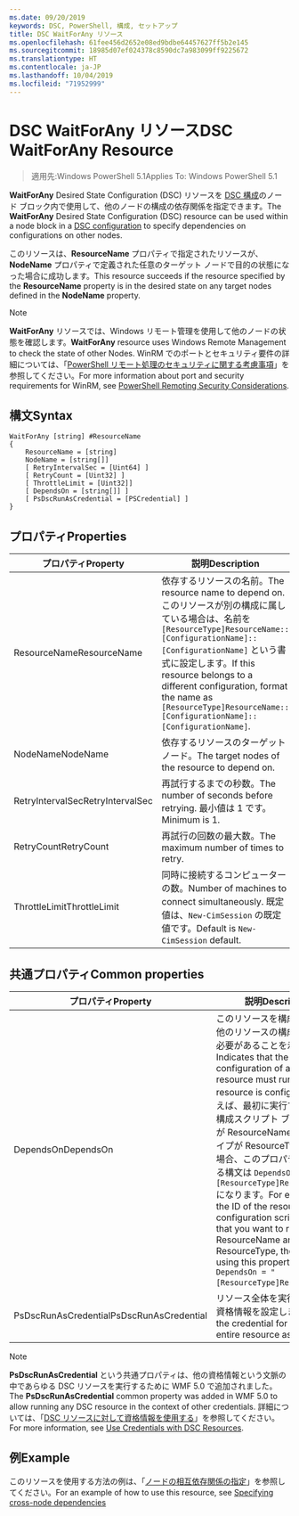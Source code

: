 ```yaml
---
ms.date: 09/20/2019
keywords: DSC, PowerShell, 構成, セットアップ
title: DSC WaitForAny リソース
ms.openlocfilehash: 61fee456d2652e08ed9bdbe64457627ff5b2e145
ms.sourcegitcommit: 18985d07ef024378c8590dc7a983099ff9225672
ms.translationtype: HT
ms.contentlocale: ja-JP
ms.lasthandoff: 10/04/2019
ms.locfileid: "71952999"
---
```

# <a name="dsc-waitforany-resource"></a><span data-ttu-id="367cd-103">DSC WaitForAny リソース</span><span class="sxs-lookup"><span data-stu-id="367cd-103">DSC WaitForAny Resource</span></span>

> <span data-ttu-id="367cd-104">適用先:Windows PowerShell 5.1</span><span class="sxs-lookup"><span data-stu-id="367cd-104">Applies To: Windows PowerShell 5.1</span></span>

<span data-ttu-id="367cd-105">**WaitForAny** Desired State Configuration (DSC) リソースを [DSC 構成](../../../configurations/configurations.md)のノード ブロック内で使用して、他のノードの構成の依存関係を指定できます。</span><span class="sxs-lookup"><span data-stu-id="367cd-105">The **WaitForAny** Desired State Configuration (DSC) resource can be used within a node block in a [DSC configuration](../../../configurations/configurations.md) to specify dependencies on configurations on other nodes.</span></span>

<span data-ttu-id="367cd-106">このリソースは、**ResourceName** プロパティで指定されたリソースが、**NodeName** プロパティで定義された任意のターゲット ノードで目的の状態になった場合に成功します。</span><span class="sxs-lookup"><span data-stu-id="367cd-106">This resource succeeds if the resource specified by the **ResourceName** property is in the desired state on any target nodes defined in the **NodeName** property.</span></span>

> [!NOTE]
> <span data-ttu-id="367cd-107">**WaitForAny** リソースでは、Windows リモート管理を使用して他のノードの状態を確認します。</span><span class="sxs-lookup"><span data-stu-id="367cd-107">**WaitForAny** resource uses Windows Remote Management to check the state of other Nodes.</span></span> <span data-ttu-id="367cd-108">WinRM でのポートとセキュリティ要件の詳細については、「[PowerShell リモート処理のセキュリティに関する考慮事項](/powershell/scripting/learn/remoting/winrmsecurity?view=powershell-6)」を参照してください。</span><span class="sxs-lookup"><span data-stu-id="367cd-108">For more information about port and security requirements for WinRM, see [PowerShell Remoting Security Considerations](/powershell/scripting/learn/remoting/winrmsecurity?view=powershell-6).</span></span>

## <a name="syntax"></a><span data-ttu-id="367cd-109">構文</span><span class="sxs-lookup"><span data-stu-id="367cd-109">Syntax</span></span>

```Syntax
WaitForAny [string] #ResourceName
{
    ResourceName = [string]
    NodeName = [string[]]
    [ RetryIntervalSec = [Uint64] ]
    [ RetryCount = [Uint32] ]
    [ ThrottleLimit = [Uint32]]
    [ DependsOn = [string[]] ]
    [ PsDscRunAsCredential = [PSCredential] ]
}
```

## <a name="properties"></a><span data-ttu-id="367cd-110">プロパティ</span><span class="sxs-lookup"><span data-stu-id="367cd-110">Properties</span></span>

|<span data-ttu-id="367cd-111">プロパティ</span><span class="sxs-lookup"><span data-stu-id="367cd-111">Property</span></span> |<span data-ttu-id="367cd-112">説明</span><span class="sxs-lookup"><span data-stu-id="367cd-112">Description</span></span> |
|---|---|
|<span data-ttu-id="367cd-113">ResourceName</span><span class="sxs-lookup"><span data-stu-id="367cd-113">ResourceName</span></span> |<span data-ttu-id="367cd-114">依存するリソースの名前。</span><span class="sxs-lookup"><span data-stu-id="367cd-114">The resource name to depend on.</span></span> <span data-ttu-id="367cd-115">このリソースが別の構成に属している場合は、名前を `[ResourceType]ResourceName::[ConfigurationName]::[ConfigurationName]` という書式に設定します。</span><span class="sxs-lookup"><span data-stu-id="367cd-115">If this resource belongs to a different configuration, format the name as `[ResourceType]ResourceName::[ConfigurationName]::[ConfigurationName]`.</span></span> |
|<span data-ttu-id="367cd-116">NodeName</span><span class="sxs-lookup"><span data-stu-id="367cd-116">NodeName</span></span> |<span data-ttu-id="367cd-117">依存するリソースのターゲット ノード。</span><span class="sxs-lookup"><span data-stu-id="367cd-117">The target nodes of the resource to depend on.</span></span> |
|<span data-ttu-id="367cd-118">RetryIntervalSec</span><span class="sxs-lookup"><span data-stu-id="367cd-118">RetryIntervalSec</span></span> |<span data-ttu-id="367cd-119">再試行するまでの秒数。</span><span class="sxs-lookup"><span data-stu-id="367cd-119">The number of seconds before retrying.</span></span> <span data-ttu-id="367cd-120">最小値は 1 です。</span><span class="sxs-lookup"><span data-stu-id="367cd-120">Minimum is 1.</span></span> |
|<span data-ttu-id="367cd-121">RetryCount</span><span class="sxs-lookup"><span data-stu-id="367cd-121">RetryCount</span></span> |<span data-ttu-id="367cd-122">再試行の回数の最大数。</span><span class="sxs-lookup"><span data-stu-id="367cd-122">The maximum number of times to retry.</span></span> |
|<span data-ttu-id="367cd-123">ThrottleLimit</span><span class="sxs-lookup"><span data-stu-id="367cd-123">ThrottleLimit</span></span> |<span data-ttu-id="367cd-124">同時に接続するコンピューターの数。</span><span class="sxs-lookup"><span data-stu-id="367cd-124">Number of machines to connect simultaneously.</span></span> <span data-ttu-id="367cd-125">既定値は、`New-CimSession` の既定値です。</span><span class="sxs-lookup"><span data-stu-id="367cd-125">Default is `New-CimSession` default.</span></span> |

## <a name="common-properties"></a><span data-ttu-id="367cd-126">共通プロパティ</span><span class="sxs-lookup"><span data-stu-id="367cd-126">Common properties</span></span>

|<span data-ttu-id="367cd-127">プロパティ</span><span class="sxs-lookup"><span data-stu-id="367cd-127">Property</span></span> |<span data-ttu-id="367cd-128">説明</span><span class="sxs-lookup"><span data-stu-id="367cd-128">Description</span></span> |
|---|---|
|<span data-ttu-id="367cd-129">DependsOn</span><span class="sxs-lookup"><span data-stu-id="367cd-129">DependsOn</span></span> |<span data-ttu-id="367cd-130">このリソースを構成する前に、他のリソースの構成を実行する必要があることを示します。</span><span class="sxs-lookup"><span data-stu-id="367cd-130">Indicates that the configuration of another resource must run before this resource is configured.</span></span> <span data-ttu-id="367cd-131">たとえば、最初に実行するリソース構成スクリプト ブロックの ID が ResourceName で、そのタイプが ResourceType である場合、このプロパティを使用する構文は `DependsOn = "[ResourceType]ResourceName"` になります。</span><span class="sxs-lookup"><span data-stu-id="367cd-131">For example, if the ID of the resource configuration script block that you want to run first is ResourceName and its type is ResourceType, the syntax for using this property is `DependsOn = "[ResourceType]ResourceName"`.</span></span> |
|<span data-ttu-id="367cd-132">PsDscRunAsCredential</span><span class="sxs-lookup"><span data-stu-id="367cd-132">PsDscRunAsCredential</span></span> |<span data-ttu-id="367cd-133">リソース全体を実行するための資格情報を設定します。</span><span class="sxs-lookup"><span data-stu-id="367cd-133">Sets the credential for running the entire resource as.</span></span> |

> [!NOTE]
> <span data-ttu-id="367cd-134">**PsDscRunAsCredential** という共通プロパティは、他の資格情報という文脈の中であらゆる DSC リソースを実行するために WMF 5.0 で追加されました。</span><span class="sxs-lookup"><span data-stu-id="367cd-134">The **PsDscRunAsCredential** common property was added in WMF 5.0 to allow running any DSC resource in the context of other credentials.</span></span> <span data-ttu-id="367cd-135">詳細については、「[DSC リソースに対して資格情報を使用する](../../../configurations/runasuser.md)」を参照してください。</span><span class="sxs-lookup"><span data-stu-id="367cd-135">For more information, see [Use Credentials with DSC Resources](../../../configurations/runasuser.md).</span></span>

## <a name="example"></a><span data-ttu-id="367cd-136">例</span><span class="sxs-lookup"><span data-stu-id="367cd-136">Example</span></span>

<span data-ttu-id="367cd-137">このリソースを使用する方法の例は、「[ノードの相互依存関係の指定](../../../configurations/crossNodeDependencies.md)」を参照してください。</span><span class="sxs-lookup"><span data-stu-id="367cd-137">For an example of how to use this resource, see [Specifying cross-node dependencies](../../../configurations/crossNodeDependencies.md)</span></span>